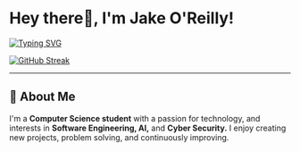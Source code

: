# Hey there👋, I'm Jake O'Reilly!
[![Typing SVG](https://readme-typing-svg.herokuapp.com?font=&duration=3000&pause=1000&color=1E9A00&width=435&lines=Computer+Scientist;Tech+Enthusiast;Software+Engineer)](https://git.io/typing-svg)

[![GitHub Streak](https://github-readme-streak-stats.herokuapp.com?user=jakeoreillyy&theme=black-ice&date_format=j%20M%5B%20Y%5D&mode=weekly)](https://git.io/streak-stats)

---

## 🧠 About Me

I'm a **Computer Science student** with a passion for technology, and interests in **Software Engineering, AI,** and **Cyber Security.** I enjoy creating new projects, problem solving, and continuously improving.

